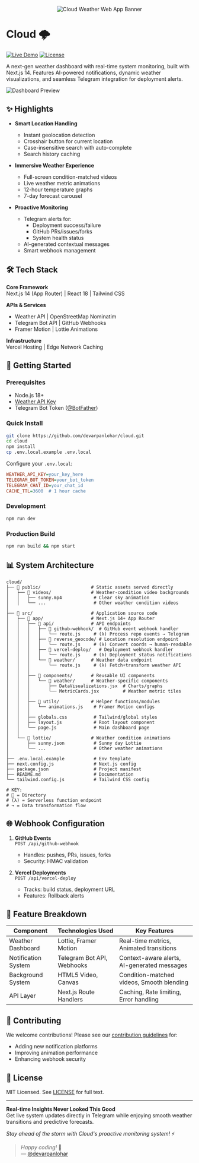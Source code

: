 <p align="center">
  <img 
    src="https://capsule-render.vercel.app/api?type=blur&height=300&color=gradient&text=cloud&reversal=false&textBg=false&desc=Cloud:%20A%20stylish%20weather%20app%20with%20live%20forecasts%20and%20dynamic%20backgrounds.&fontAlignY=40&descAlignY=62&fontSize=100&descSize=25"
    alt="Cloud Weather Web App Banner"
    style="max-width: 100%; height: auto;"
  />
</p>

# Cloud 🌩️

[![Live Demo](https://img.shields.io/badge/demo-vercel-%23000000.svg?style=for-the-badge&logo=vercel&logoColor=white)](https://cloud-liart-three.vercel.app/) 
[![License](https://img.shields.io/badge/license-MIT-blue.svg?style=for-the-badge)](LICENSE)

A next-gen weather dashboard with real-time system monitoring, built with Next.js 14. Features AI-powered notifications, dynamic weather visualizations, and seamless Telegram integration for deployment alerts.

![Dashboard Preview](https://raw.githubusercontent.com/devarpanlohar/cloud/main/public/desktop_view.gif)

## ✨ Highlights

- **Smart Location Handling**
  - Instant geolocation detection
  - Crosshair button for current location
  - Case-insensitive search with auto-complete
  - Search history caching

- **Immersive Weather Experience**
  - Full-screen condition-matched videos
  - Live weather metric animations
  - 12-hour temperature graphs
  - 7-day forecast carousel

- **Proactive Monitoring**
  - Telegram alerts for:
    - Deployment success/failure
    - GitHub PRs/issues/forks
    - System health status
  - AI-generated contextual messages
  - Smart webhook management

## 🛠 Tech Stack

**Core Framework**  
Next.js 14 (App Router) | React 18 | Tailwind CSS

**APIs & Services**  
- Weather API | OpenStreetMap Nominatim  
- Telegram Bot API | GitHub Webhooks  
- Framer Motion | Lottie Animations  

**Infrastructure**  
Vercel Hosting | Edge Network Caching

## 🚀 Getting Started

### Prerequisites

- Node.js 18+
- [Weather API Key](https://www.weatherapi.com/)
- Telegram Bot Token ([@BotFather](https://t.me/BotFather))

### Quick Install

```bash
git clone https://github.com/devarpanlohar/cloud.git
cd cloud
npm install
cp .env.local.example .env.local
```

Configure your `.env.local`:
```ini
WEATHER_API_KEY=your_key_here
TELEGRAM_BOT_TOKEN=your_bot_token
TELEGRAM_CHAT_ID=your_chat_id
CACHE_TTL=3600  # 1 hour cache
```

### Development
```bash
npm run dev
```

### Production Build
```bash
npm run build && npm start
```

## 📊 System Architecture

```
cloud/
├── 📁 public/                   # Static assets served directly
│   ├── 📁 videos/               # Weather-condition video backgrounds
│   │   ├── sunny.mp4            # Clear sky animation
│   │   └── ...                  # Other weather condition videos
│
├── 📁 src/                      # Application source code
│   ├── 📁 app/                  # Next.js 14+ App Router
│   │   ├── 📁 api/              # API endpoints
│   │   │   ├── 📁 github-webhook/  # GitHub event webhook handler
│   │   │   │   └── route.js     # (λ) Process repo events → Telegram
│   │   │   ├── 📁 reverse_geocode/ # Location resolution endpoint
│   │   │   │   └── route.js     # (λ) Convert coords → human-readable
│   │   │   ├── 📁 vercel-deploy/   # Deployment webhook handler
│   │   │   │   └── route.js     # (λ) Deployment status notifications
│   │   │   └── 📁 weather/      # Weather data endpoint
│   │   │       └── route.js     # (λ) Fetch+transform weather API
│   │   │
│   │   ├── 📁 components/       # Reusable UI components
│   │   │   └── 📁 weather/      # Weather-specific components
│   │   │       ├── DataVisualizations.jsx  # Charts/graphs
│   │   │       └── MetricCards.jsx         # Weather metric tiles
│   │   │
│   │   ├── 📁 utils/            # Helper functions/modules
│   │   │   └── animations.js    # Framer Motion configs
│   │   │
│   │   ├── globals.css          # Tailwind/global styles
│   │   ├── layout.js            # Root layout component
│   │   └── page.js              # Main dashboard page
│   │
│   └── 📁 lottie/               # Weather condition animations
│       ├── sunny.json           # Sunny day Lottie
│       └── ...                  # Other weather animations
│
├── .env.local.example           # Env template
├── next.config.js               # Next.js config
├── package.json                 # Project manifest
├── README.md                    # Documentation
└── tailwind.config.js           # Tailwind CSS config

# KEY:
# 📁 = Directory
# (λ) = Serverless function endpoint
# → = Data transformation flow
```

## 🌐 Webhook Configuration

1. **GitHub Events**  
   `POST /api/github-webhook`
   - Handles: pushes, PRs, issues, forks
   - Security: HMAC validation

2. **Vercel Deployments**  
   `POST /api/vercel-deploy`
   - Tracks: build status, deployment URL
   - Features: Rollback alerts

## 📱 Feature Breakdown

| Component          | Technologies Used          | Key Features                               |
|--------------------|----------------------------|--------------------------------------------|
| Weather Dashboard  | Lottie, Framer Motion      | Real-time metrics, Animated transitions    |
| Notification System| Telegram Bot API, Webhooks | Context-aware alerts, AI-generated messages|
| Background System  | HTML5 Video, Canvas        | Condition-matched videos, Smooth blending |
| API Layer          | Next.js Route Handlers     | Caching, Rate limiting, Error handling     |

## 🤝 Contributing

We welcome contributions! Please see our [contribution guidelines](CONTRIBUTING.md) for:  
- Adding new notification platforms  
- Improving animation performance  
- Enhancing webhook security  

## 📜 License

MIT Licensed. See [LICENSE](LICENSE) for full text.

---

**Real-time Insights Never Looked This Good**  
Get live system updates directly in Telegram while enjoying smooth weather transitions and predictive forecasts.  

*Stay ahead of the storm with Cloud's proactive monitoring system!* ⚡

> 
> *Happy coding!* 🚀  
> — [@devarpanlohar](https://github.com/devarpanlohar)
